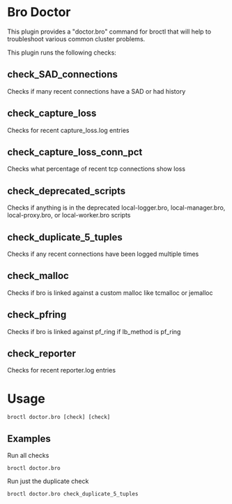 
# Bro Doctor

This plugin provides a "doctor.bro" command for broctl that will help to
troubleshoot various common cluster problems.

This plugin runs the following checks:
## check_SAD_connections
Checks if many recent connections have a SAD or had history

## check_capture_loss
Checks for recent capture_loss.log entries

## check_capture_loss_conn_pct
Checks what percentage of recent tcp connections show loss

## check_deprecated_scripts
Checks if anything is in the deprecated local-logger.bro, local-manager.bro, local-proxy.bro, or local-worker.bro scripts

## check_duplicate_5_tuples
Checks if any recent connections have been logged multiple times

## check_malloc
Checks if bro is linked against a custom malloc like tcmalloc or jemalloc

## check_pfring
Checks if bro is linked against pf_ring if lb_method is pf_ring

## check_reporter
Checks for recent reporter.log entries


# Usage

    broctl doctor.bro [check] [check]

## Examples
Run all checks

    broctl doctor.bro

Run just the duplicate check

    broctl doctor.bro check_duplicate_5_tuples


